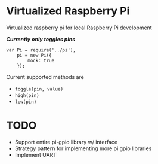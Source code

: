 Virtualized Raspberry Pi
========================
Virtualized raspberry pi for local Raspberry Pi development

***Currently only toggles pins***

```
var Pi = require('../pi'),
    pi = new Pi({
        mock: true
    });
```

Current supported methods are 
* ```toggle(pin, value)```
* ```high(pin)```
* ```low(pin)```

TODO
====
* Support entire pi-gpio library w/ interface
* Strategy pattern for implementing more pi gpio libraries
* Implement UART